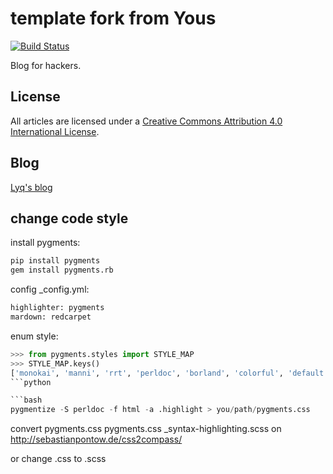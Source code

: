# template fork from Yous

[![Build Status](https://travis-ci.org/yous/yous.github.io.svg?branch=source)](https://travis-ci.org/yous/yous.github.io)

Blog for hackers.

## License

All articles are licensed under a [Creative Commons Attribution 4.0 International License](http://creativecommons.org/licenses/by/4.0/).

## Blog

[Lyq's blog](http://blog.droid-sec.com/)

## change code style

install pygments:

```bash
pip install pygments
gem install pygments.rb
```
config _config.yml:
```bash
highlighter: pygments
mardown: redcarpet
```

enum style:

```python
>>> from pygments.styles import STYLE_MAP
>>> STYLE_MAP.keys()
['monokai', 'manni', 'rrt', 'perldoc', 'borland', 'colorful', 'default', 'murphy', 'vs', 'trac', 'tango', 'fruity', 'autumn', 'bw', 'emacs', 'vim', 'pastie', 'friendly', 'native']
```python

```bash
pygmentize -S perldoc -f html -a .highlight > you/path/pygments.css
```
convert pygments.css pygments.css _syntax-highlighting.scss on http://sebastianpontow.de/css2compass/

or change .css to .scss